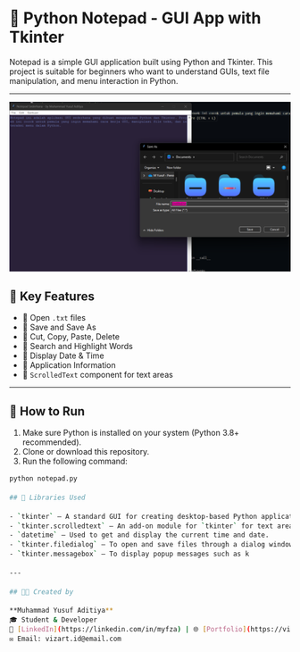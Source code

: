 # 📝 Python Notepad - GUI App with Tkinter

Notepad is a simple GUI application built using Python and Tkinter. This project is suitable for beginners who want to understand GUIs, text file manipulation, and menu interaction in Python.

---
![Notepad Preview](Preview-notepad.png)

## 📌 Key Features

- 🔹 Open `.txt` files
- 🔹 Save and Save As
- 🔹 Cut, Copy, Paste, Delete
- 🔹 Search and Highlight Words
- 🔹 Display Date & Time
- 🔹 Application Information
- 🔹 `ScrolledText` component for text areas

---

## 🚀 How to Run

1. Make sure Python is installed on your system (Python 3.8+ recommended).
2. Clone or download this repository.
3. Run the following command:
```bash
python notepad.py

## 🧠 Libraries Used

- `tkinter` – A standard GUI for creating desktop-based Python applications.
- `tkinter.scrolledtext` – An add-on module for `tkinter` for text areas with automatic scrollbars.
- `datetime` – Used to get and display the current time and date.
- `tkinter.filedialog` – To open and save files through a dialog window.
- `tkinter.messagebox` – To display popup messages such as k

---

## 👨‍💻 Created by

**Muhammad Yusuf Aditiya**
🎓 Student & Developer
💼 [LinkedIn](https://linkedin.com/in/myfza) | 🌐 [Portfolio](https://vizart.netlify.app)
✉️ Email: vizart.id@email.com
